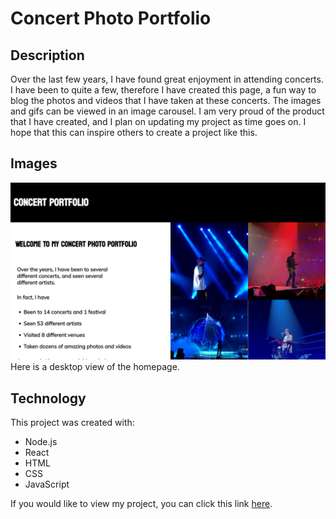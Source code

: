 # Concert Photo Portfolio

## Description

Over the last few years, I have found great enjoyment in attending concerts. I have been to quite a few, therefore I have created this page, a fun way to blog the photos and videos that I have taken at these concerts. The images and gifs can be viewed in an image carousel. I am very proud of the product that I have created, and I plan on updating my project as time goes on. I hope that this can inspire others to create a project like this.

## Images
![](./src/images/README/screenshot1.png)
Here is a desktop view of the homepage.

## Technology
This project was created with:
* Node.js
* React
* HTML
* CSS
* JavaScript

If you would like to view my project, you can click this link [here](https://johnclimie.github.io/concertportfolio/).